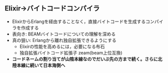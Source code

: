 ##  Elixir→バイトコードコンパイラ

* ElixirからErlangを経由することなく，直接バイトコードを生成するコンパイラを作成する
* 表向き: BEAMバイトコードについての理解を深める
* 真の狙い: Erlangから離れ独自拡張できるようにする
  * Elixirの性能を高めるには，必要になる布石
  * 独自拡張バイトコード拡張子 zeam(beam上位互換)
* **コードネームの割り当てが山陰本線なのでだいぶ先の方まで続く。さらに北陸本線に続いて日本海側へ**